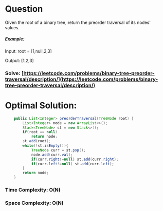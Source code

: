 # Question

Given the root of a binary tree, return the preorder traversal of its nodes' values.

##### Example:

Input: root = [1,null,2,3]

Output: [1,2,3]



### Solve: [https://leetcode.com/problems/binary-tree-preorder-traversal/description/](https://leetcode.com/problems/binary-tree-preorder-traversal/description/)
   


# Optimal Solution:  
``` java
    public List<Integer> preorderTraversal(TreeNode root) {
        List<Integer> node = new ArrayList<>();
        Stack<TreeNode> st = new Stack<>();
        if(root == null) 
            return node;
        st.add(root);
        while(!st.isEmpty()){
            TreeNode curr = st.pop();
            node.add(curr.val);
            if(curr.right!=null) st.add(curr.right);
            if(curr.left!=null) st.add(curr.left);
        }
        return node;
    }
```
### Time Complexity: O(N)  
### Space Complexity: O(N) 
